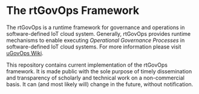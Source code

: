 The rtGovOps Framework 
======
The rtGovOps is a runtime framework for governance and operations in software-defined IoT cloud system. Generally, rtGovOps provides runtime mechanisms to enable executing *Operational Governance Processes* in software-defined IoT cloud systems. For more information please visit [uGovOps Wiki][2].

This repository contains current implementation of the rtGovOps framework. It is made public with the sole purpose of timely dissemination and transparency of scholarly and technical work on a non-commercial basis. It can (and most likely will) change in the future, without notification.


  [2]:https://github.com/tuwiendsg/COMOT4U//wiki/Overview-of-the-rtGovOps-framework
